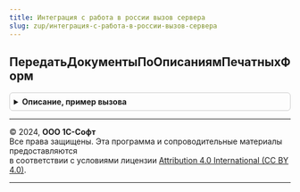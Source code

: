 ```yaml
---
title: Интеграция с работа в россии вызов сервера
slug: zup/интеграция-с-работа-в-россии-вызов-сервера
---
```



## ПередатьДокументыПоОписаниямПечатныхФорм
<details style="margin: 1em 0; padding: 0.5em; border: 1px solid #ccc; border-radius: 6px;">

<summary style="font-weight: bold; cursor: pointer;">Описание, пример вызова</summary>

```bsl

Процедура ПередатьДокументыПоОписаниямПечатныхФорм(ОписанияПечатныхФорм) Экспорт
```

Пример вызова
```bsl
ИнтеграцияСРаботаВРоссииВызовСервера.ПередатьДокументыПоОписаниямПечатныхФорм(ОписанияПечатныхФорм) 
```
</details>

---

© 2024, **ООО 1С-Софт**  
Все права защищены. Эта программа и сопроводительные материалы предоставляются  
в соответствии с условиями лицензии [Attribution 4.0 International (CC BY 4.0)](https://creativecommons.org/licenses/by/4.0/legalcode).

---
